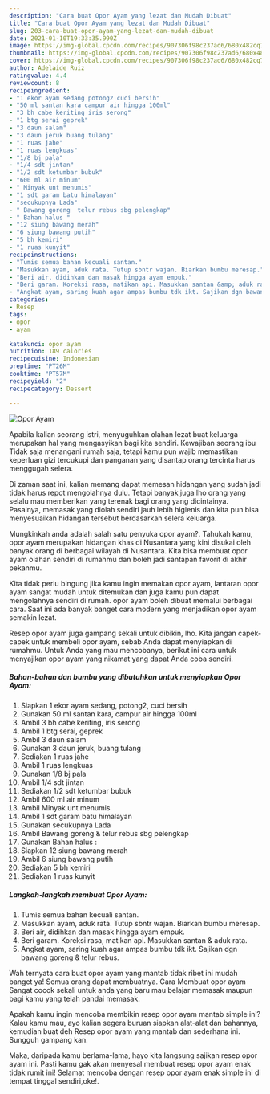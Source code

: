 ```yaml
---
description: "Cara buat Opor Ayam yang lezat dan Mudah Dibuat"
title: "Cara buat Opor Ayam yang lezat dan Mudah Dibuat"
slug: 203-cara-buat-opor-ayam-yang-lezat-dan-mudah-dibuat
date: 2021-01-10T19:33:35.990Z
image: https://img-global.cpcdn.com/recipes/907306f98c237ad6/680x482cq70/opor-ayam-foto-resep-utama.jpg
thumbnail: https://img-global.cpcdn.com/recipes/907306f98c237ad6/680x482cq70/opor-ayam-foto-resep-utama.jpg
cover: https://img-global.cpcdn.com/recipes/907306f98c237ad6/680x482cq70/opor-ayam-foto-resep-utama.jpg
author: Adelaide Ruiz
ratingvalue: 4.4
reviewcount: 8
recipeingredient:
- "1 ekor ayam sedang potong2 cuci bersih"
- "50 ml santan kara campur air hingga 100ml"
- "3 bh cabe keriting iris serong"
- "1 btg serai geprek"
- "3 daun salam"
- "3 daun jeruk buang tulang"
- "1 ruas jahe"
- "1 ruas lengkuas"
- "1/8 bj pala"
- "1/4 sdt jintan"
- "1/2 sdt ketumbar bubuk"
- "600 ml air minum"
- " Minyak unt menumis"
- "1 sdt garam batu himalayan"
- "secukupnya Lada"
- " Bawang goreng  telur rebus sbg pelengkap"
- " Bahan halus "
- "12 siung bawang merah"
- "6 siung bawang putih"
- "5 bh kemiri"
- "1 ruas kunyit"
recipeinstructions:
- "Tumis semua bahan kecuali santan."
- "Masukkan ayam, aduk rata. Tutup sbntr wajan. Biarkan bumbu meresap."
- "Beri air, didihkan dan masak hingga ayam empuk."
- "Beri garam. Koreksi rasa, matikan api. Masukkan santan &amp; aduk rata."
- "Angkat ayam, saring kuah agar ampas bumbu tdk ikt. Sajikan dgn bawang goreng &amp; telur rebus."
categories:
- Resep
tags:
- opor
- ayam

katakunci: opor ayam 
nutrition: 189 calories
recipecuisine: Indonesian
preptime: "PT26M"
cooktime: "PT57M"
recipeyield: "2"
recipecategory: Dessert

---
```



![Opor Ayam](https://img-global.cpcdn.com/recipes/907306f98c237ad6/680x482cq70/opor-ayam-foto-resep-utama.jpg)

Apabila kalian seorang istri, menyuguhkan olahan lezat buat keluarga merupakan hal yang mengasyikan bagi kita sendiri. Kewajiban seorang ibu Tidak saja menangani rumah saja, tetapi kamu pun wajib memastikan keperluan gizi tercukupi dan panganan yang disantap orang tercinta harus menggugah selera.

Di zaman  saat ini, kalian memang dapat memesan hidangan yang sudah jadi tidak harus repot mengolahnya dulu. Tetapi banyak juga lho orang yang selalu mau memberikan yang terenak bagi orang yang dicintainya. Pasalnya, memasak yang diolah sendiri jauh lebih higienis dan kita pun bisa menyesuaikan hidangan tersebut berdasarkan selera keluarga. 



Mungkinkah anda adalah salah satu penyuka opor ayam?. Tahukah kamu, opor ayam merupakan hidangan khas di Nusantara yang kini disukai oleh banyak orang di berbagai wilayah di Nusantara. Kita bisa membuat opor ayam olahan sendiri di rumahmu dan boleh jadi santapan favorit di akhir pekanmu.

Kita tidak perlu bingung jika kamu ingin memakan opor ayam, lantaran opor ayam sangat mudah untuk ditemukan dan juga kamu pun dapat mengolahnya sendiri di rumah. opor ayam boleh dibuat memalui berbagai cara. Saat ini ada banyak banget cara modern yang menjadikan opor ayam semakin lezat.

Resep opor ayam juga gampang sekali untuk dibikin, lho. Kita jangan capek-capek untuk membeli opor ayam, sebab Anda dapat menyiapkan di rumahmu. Untuk Anda yang mau mencobanya, berikut ini cara untuk menyajikan opor ayam yang nikamat yang dapat Anda coba sendiri.

<!--inarticleads1-->

##### Bahan-bahan dan bumbu yang dibutuhkan untuk menyiapkan Opor Ayam:

1. Siapkan 1 ekor ayam sedang, potong2, cuci bersih
1. Gunakan 50 ml santan kara, campur air hingga 100ml
1. Ambil 3 bh cabe keriting, iris serong
1. Ambil 1 btg serai, geprek
1. Ambil 3 daun salam
1. Gunakan 3 daun jeruk, buang tulang
1. Sediakan 1 ruas jahe
1. Ambil 1 ruas lengkuas
1. Gunakan 1/8 bj pala
1. Ambil 1/4 sdt jintan
1. Sediakan 1/2 sdt ketumbar bubuk
1. Ambil 600 ml air minum
1. Ambil  Minyak unt menumis
1. Ambil 1 sdt garam batu himalayan
1. Gunakan secukupnya Lada
1. Ambil  Bawang goreng &amp; telur rebus sbg pelengkap
1. Gunakan  Bahan halus :
1. Siapkan 12 siung bawang merah
1. Ambil 6 siung bawang putih
1. Sediakan 5 bh kemiri
1. Sediakan 1 ruas kunyit




<!--inarticleads2-->

##### Langkah-langkah membuat Opor Ayam:

1. Tumis semua bahan kecuali santan.
1. Masukkan ayam, aduk rata. Tutup sbntr wajan. Biarkan bumbu meresap.
1. Beri air, didihkan dan masak hingga ayam empuk.
1. Beri garam. Koreksi rasa, matikan api. Masukkan santan &amp; aduk rata.
1. Angkat ayam, saring kuah agar ampas bumbu tdk ikt. Sajikan dgn bawang goreng &amp; telur rebus.




Wah ternyata cara buat opor ayam yang mantab tidak ribet ini mudah banget ya! Semua orang dapat membuatnya. Cara Membuat opor ayam Sangat cocok sekali untuk anda yang baru mau belajar memasak maupun bagi kamu yang telah pandai memasak.

Apakah kamu ingin mencoba membikin resep opor ayam mantab simple ini? Kalau kamu mau, ayo kalian segera buruan siapkan alat-alat dan bahannya, kemudian buat deh Resep opor ayam yang mantab dan sederhana ini. Sungguh gampang kan. 

Maka, daripada kamu berlama-lama, hayo kita langsung sajikan resep opor ayam ini. Pasti kamu gak akan menyesal membuat resep opor ayam enak tidak rumit ini! Selamat mencoba dengan resep opor ayam enak simple ini di tempat tinggal sendiri,oke!.

